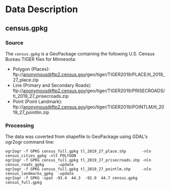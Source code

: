 # Data Description


## census.gpkg


### Source


The `census.gpkg` is a GeoPackage containing the following U.S. Census Bureau TIGER files for Minnesota:

- Polygon (Places): ftp://anonymous@ftp2.census.gov/geo/tiger/TIGER2019/PLACE/tl_2019_27_place.zip
- Line (Primary and Secondary Roads):  ftp://anonymous@ftp2.census.gov/geo/tiger/TIGER2019/PRISECROADS/tl_2019_27_prisecroads.zip
- Point (Point Landmark): ftp://anonymous@ftp2.census.gov/geo/tiger/TIGER2019/POINTLM/tl_2019_27_pointlm.zip


### Processing

The data was coverted from shapefile to GeoPackage using GDAL's ogr2ogr command line:
```
ogr2ogr -f GPKG census_full.gpkg tl_2019_27_place.shp       -nln census_cities_gpkg -nlt POLYGON
ogr2ogr -f GPKG census_full.gpkg tl_2019_27_prisecroads.shp -nln census_roads_gpkg      -update
ogr2ogr -f GPKG census_full.gpkg tl_2019_27_pointlm.shp     -nln census_landmarks_gpkg  -update
ogr2ogr -f GPKG -spat -93.4  44.3  -92.9  44.7 census.gpkg census_full.gpkg
```

